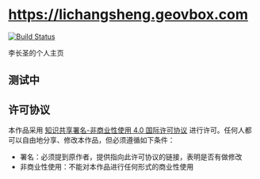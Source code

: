 # https://lichangsheng.geovbox.com

[![Build Status](https://travis-ci.org/demsheng/demsheng.org.svg?branch=master)](https://travis-ci.org/demsheng/demsheng.org)

李长圣的个人主页

## 测试中

## 许可协议

本作品采用 [知识共享署名-非商业性使用 4.0 国际许可协议](http://creativecommons.org/licenses/by-nc/4.0/) 进行许可。任何人都可以自由地分享、修改本作品，但必须遵循如下条件：

- 署名：必须提到原作者，提供指向此许可协议的链接，表明是否有做修改
- 非商业性使用：不能对本作品进行任何形式的商业性使用
